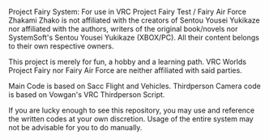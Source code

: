 Project Fairy System: For use in VRC Project Fairy Test / Fairy Air Force
Zhakami Zhako is not affiliated with the creators of Sentou Yousei Yukikaze nor affiliated with the authors, writers of the original book/novels nor SystemSoft's Sentou Yousei Yukikaze (XBOX/PC). All their content belongs to their own respective owners. 

This project is merely for fun, a hobby and a learning path. VRC Worlds Project Fairy nor Fairy Air Force are neither affiliated with said parties. 

Main Code is based on Sacc Flight and Vehicles.
Thirdperson Camera code is based on Vowgan's VRC Thirdperson Script.


If you are lucky enough to see this repository, you may use and reference the written codes at your own discretion. Usage of the entire system may not be advisable for you to do manually. 
